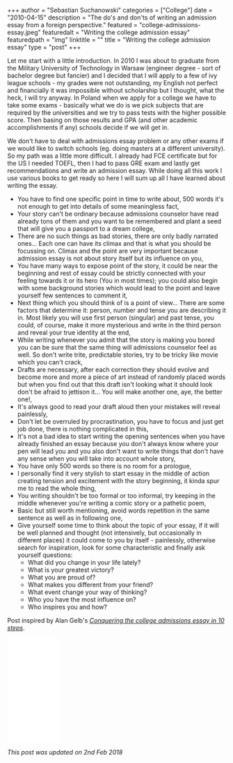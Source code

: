 +++
author = "Sebastian Suchanowski"
categories = ["College"]
date = "2010-04-15"
description = "The do's and don'ts of writing an admission essay from a foreign perspective."
featured = "college-admissions-essay.jpeg"
featuredalt = "Writing the college admission essay"
featuredpath = "img"
linktitle = ""
title = "Writing the college admission essay"
type = "post"
+++

Let me start with a little introduction. In 2010 I was about to graduate from the Military University of Technology in Warsaw (engineer degree - sort of bachelor degree but fancier) and I decided that I will apply to a few of ivy league schools - my grades were not outstanding, my English not perfect and financially it was impossible without scholarship but I thought, what the heck, I will try anyway.
In Poland when we apply for a college we have to take some exams - basically what we do is we pick subjects that are required by the universities and we try to pass tests with the higher possible score. Then basing on those results and GPA (and other academic accomplishments if any) schools decide if we will get in.

We don't have to deal with admissions essay problem or any other exams if we would like to switch schools (eg. doing masters at a different university). So my path was a little more difficult. I already had FCE certificate but for the US I needed TOEFL, then I had to pass GRE exam and lastly get recommendations and write an admission essay. While doing all this work I use various books to get ready so here I will sum up all I have learned about writing the essay.

- You have to find one specific point in time to write about, 500 words it's not enough to get into details of some meaningless fact,
- Your story can't be ordinary because admissions counselor have read already tons of them and you want to be remembered and plant a seed that will give you a passport to a dream college,
- There are no such things as bad stories, there are only badly narrated ones... Each one can have its climax and that is what you should be focussing on. Climax and the point are very important because admission essay is not about story itself but its influence on you,
- You have many ways to expose point of the story, it could be near the beginning and rest of essay could be strictly connected with your feeling towards it or its hero (You in most times); you could also begin with some background stories which would lead to the point and leave yourself few sentences to comment it,
- Next thing which you should think of is a point of view... There are some factors that determine it: person, number and tense you are describing it in. Most likely you will use first person (singular) and past tense, you could, of course, make it more mysterious and write in the third person and reveal your true identity at the end,
- While writing whenever you admit that the story is making you bored you can be sure that the same thing will admissions counselor feel as well. So don't write trite, predictable stories, try to be tricky like movie which you can't crack,
- Drafts are necessary, after each correction they should evolve and become more and more a piece of art instead of randomly placed words but when you find out that this draft isn't looking what it should look don't be afraid to jettison it... You will make another one, aye, the better one!,
- It's always good to read your draft aloud then your mistakes will reveal painlessly,
- Don't let be overruled by procrastination, you have to focus and just get job done, there is nothing complicated in this,
- It's not a bad idea to start writing the opening sentences when you have already finished an essay because you don't always know where your pen will lead you and you also don't want to write things that don't have any sense when you will take into account whole story,
- You have only 500 words so there is no room for a prologue,
- I personally find it very stylish to start essay in the middle of action creating tension and excitement with the story beginning, it kinda spur me to read the whole thing,
- You writing shouldn't be too formal or too informal, try keeping in the middle whenever you're writing a comic story or a pathetic poem,
- Basic but still worth mentioning, avoid words repetition in the same sentence as well as in following one,
- Give yourself some time to think about the topic of your essay, if it will be well planned and thought (not intensively, but occasionally in different places) it could come to you by itself - painlessly, otherwise search for inspiration, look for some characteristic and finally ask yourself questions:
  - What did you change in your life lately?
  - What is your greatest victory?
  - What you are proud of?
  - What makes you different from your friend?
  - What event change your way of thinking?
  - Who you have the most influence on?
  - Who inspires you and how?


Post inspired by Alan Gelb's [*Conquering the college admissions essay in 10 steps*](https://www.amazon.com/gp/product/1607743663/ref=as_li_tl?ie=UTF8&camp=1789&creative=9325&creativeASIN=1607743663&linkCode=as2&tag=suchanowski-20&linkId=254e0ab568c30f27de251ff91d3baace).

<iframe style="width:120px;height:240px;" marginwidth="0" marginheight="0" scrolling="no" frameborder="0" src="//ws-na.amazon-adsystem.com/widgets/q?ServiceVersion=20070822&OneJS=1&Operation=GetAdHtml&MarketPlace=US&source=ac&ref=tf_til&ad_type=product_link&tracking_id=suchanowski-20&marketplace=amazon&region=US&placement=1607743663&asins=1607743663&linkId=3fef276349ecba4882ac0da23f8f0c06&show_border=false&link_opens_in_new_window=false&price_color=333333&title_color=0066c0&bg_color=ffffff">
    </iframe>
    
*This post was updated on 2nd Feb 2018*